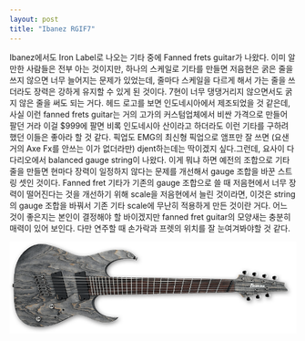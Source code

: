 ```yaml
---
layout: post
title: "Ibanez RGIF7"
---
```


Ibanez에서도 Iron Label로 나오는 기타 중에 Fanned frets guitar가 나왔다. 이미 알만한 사람들은 전부 아는 것이지만, 하나의 스케일로 기타를 만들면 저음현은 굵은 줄을 쓰지 않으면 너무 늘어지는 문제가 있었는데, 줄마다 스케일을 다르게 해서 가는 줄을 쓰더라도 장력은 강하게 유지할 수 있게 된 것이다. 7현이 너무 댕댕거리지 않으면서도 굵지 않은 줄을 써도 되는 거다. 헤드 로고를 보면 인도네시아에서 제조되었을 것 같은데, 사실 이런 fanned frets guitar는 거의 고가의 커스텀업체에서 비싼 가격으로 만들어 팔던 거라 이걸 $999에 팔면 비록 인도네시아 산이라고 하더라도 이런 기타를 구하려 했던 이들은 좋아라 할 것 같다. 픽업도 EMG의 최신형 픽업으로 앰프만 잘 쓰면 (요샌 거의 Axe Fx를 안쓰는 이가 없더라만) djent하는데는 딱이겠지 싶다.그런데, 요사이 다다리오에서 balanced gauge string이 나왔다. 이게 뭐냐 하면 예전의 조합으로 기타줄을 만들면 현마다 장력이 일정하지 않다는 문제를 개선해서 gauge 조합을 바꾼 스트링 셋인 것이다. Fanned fret 기타가 기존의 gauge 조합으로 쓸 때 저음현에서 너무 장력이 떨어진다는 것을 개선하기 위해 scale을 저음현에서 늘린 것이라면, 이것은 string의 gauge 조합을 바꿔서 기존 기타 scale에 무난히 적용하게 만든 것이란 거다. 어느 것이 좋은지는 본인이 결정해야 할 바이겠지만 fanned fret guitar의 모양새는 충분히 매력이 있어 보인다. 다만 연주할 때 손가락과 프렛의 위치를 잘 눈여겨봐야할 것 같다. 


![image](/assets/images/7b7cc6dbe8b0ec91f2a566ac88535135.png)





